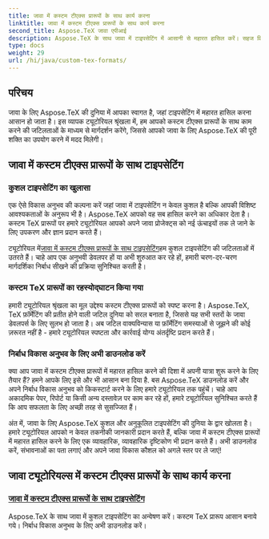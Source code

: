 ```yaml
---
title: जावा में कस्टम टीएक्स प्रारूपों के साथ कार्य करना
linktitle: जावा में कस्टम टीएक्स प्रारूपों के साथ कार्य करना
second_title: Aspose.TeX जावा एपीआई
description: Aspose.TeX के साथ जावा में टाइपसेटिंग में आसानी से महारत हासिल करें। सहज विकास यात्रा के लिए हमारे कस्टम टीएक्स प्रारूप ट्यूटोरियल में गोता लगाएँ। अभी डाउनलोड करें और अपने जावा कौशल को बढ़ाएं!
type: docs
weight: 29
url: /hi/java/custom-tex-formats/
---
```

## परिचय

जावा के लिए Aspose.TeX की दुनिया में आपका स्वागत है, जहां टाइपसेटिंग में महारत हासिल करना आसान हो जाता है। इस व्यापक ट्यूटोरियल श्रृंखला में, हम आपको कस्टम टीएक्स प्रारूपों के साथ काम करने की जटिलताओं के माध्यम से मार्गदर्शन करेंगे, जिससे आपको जावा के लिए Aspose.TeX की पूरी शक्ति का उपयोग करने में मदद मिलेगी।

## जावा में कस्टम टीएक्स प्रारूपों के साथ टाइपसेटिंग

### कुशल टाइपसेटिंग का खुलासा

एक ऐसे विकास अनुभव की कल्पना करें जहां जावा में टाइपसेटिंग न केवल कुशल है बल्कि आपकी विशिष्ट आवश्यकताओं के अनुरूप भी है। Aspose.TeX आपको वह सब हासिल करने का अधिकार देता है। कस्टम TeX प्रारूपों पर हमारे ट्यूटोरियल आपको अपने जावा प्रोजेक्ट्स को नई ऊंचाइयों तक ले जाने के लिए उपकरण और ज्ञान प्रदान करते हैं।

 ट्यूटोरियल में[जावा में कस्टम टीएक्स प्रारूपों के साथ टाइपसेटिंग](./typesetting-custom-tex-formats/)हम कुशल टाइपसेटिंग की जटिलताओं में उतरते हैं। चाहे आप एक अनुभवी डेवलपर हों या अभी शुरुआत कर रहे हों, हमारी चरण-दर-चरण मार्गदर्शिका निर्बाध सीखने की प्रक्रिया सुनिश्चित करती है।

### कस्टम TeX प्रारूपों का रहस्योद्घाटन किया गया

हमारी ट्यूटोरियल श्रृंखला का मूल उद्देश्य कस्टम टीएक्स प्रारूपों को स्पष्ट करना है। Aspose.TeX, TeX फ़ॉर्मेटिंग की प्रतीत होने वाली जटिल दुनिया को सरल बनाता है, जिससे यह सभी स्तरों के जावा डेवलपर्स के लिए सुलभ हो जाता है। अब जटिल वाक्यविन्यास या फ़ॉर्मेटिंग समस्याओं से जूझने की कोई ज़रूरत नहीं है - हमारे ट्यूटोरियल स्पष्टता और कार्रवाई योग्य अंतर्दृष्टि प्रदान करते हैं।

### निर्बाध विकास अनुभव के लिए अभी डाउनलोड करें

क्या आप जावा में कस्टम टीएक्स प्रारूपों में महारत हासिल करने की दिशा में अपनी यात्रा शुरू करने के लिए तैयार हैं? हमने आपके लिए इसे और भी आसान बना दिया है. बस Aspose.TeX डाउनलोड करें और अपने निर्बाध विकास अनुभव को किकस्टार्ट करने के लिए हमारे ट्यूटोरियल तक पहुंचें। चाहे आप अकादमिक पेपर, रिपोर्ट या किसी अन्य दस्तावेज़ पर काम कर रहे हों, हमारे ट्यूटोरियल सुनिश्चित करते हैं कि आप सफलता के लिए अच्छी तरह से सुसज्जित हैं।

अंत में, जावा के लिए Aspose.TeX कुशल और अनुकूलित टाइपसेटिंग की दुनिया के द्वार खोलता है। हमारे ट्यूटोरियल आपको न केवल तकनीकी जानकारी प्रदान करते हैं, बल्कि जावा में कस्टम टीएक्स प्रारूपों में महारत हासिल करने के लिए एक व्यावहारिक, व्यावहारिक दृष्टिकोण भी प्रदान करते हैं। अभी डाउनलोड करें, संभावनाओं का पता लगाएं और अपने जावा विकास कौशल को अगले स्तर पर ले जाएं!
## जावा ट्यूटोरियल्स में कस्टम टीएक्स प्रारूपों के साथ कार्य करना
### [जावा में कस्टम टीएक्स प्रारूपों के साथ टाइपसेटिंग](./typesetting-custom-tex-formats/)
Aspose.TeX के साथ जावा में कुशल टाइपसेटिंग का अन्वेषण करें। कस्टम TeX प्रारूप आसान बनाये गये। निर्बाध विकास अनुभव के लिए अभी डाउनलोड करें।